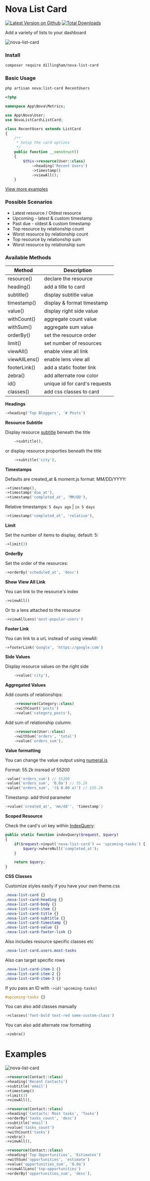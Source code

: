 # Nova List Card

[![Latest Version on Github](https://img.shields.io/github/release/dillingham/nova-list-card.svg?style=flat-square)](https://packagist.org/packages/dillingham/nova-list-card)
[![Total Downloads](https://img.shields.io/packagist/dt/dillingham/nova-list-card.svg?style=flat-square)](https://packagist.org/packages/dillingham/nova-list-card)

Add a variety of lists to your dashboard

![nova-list-card](https://user-images.githubusercontent.com/29180903/56833461-88905e80-683c-11e9-8a04-e3a7ce8dc582.png)

### Install
```bash
composer require dillingham/nova-list-card
```

### Basic Usage

```bash
php artisan nova:list-card RecentUsers
```

```php
<?php

namespace App\Nova\Metrics;

use App\Nova\User;
use NovaListCard\ListCard;

class RecentUsers extends ListCard
{
    /**
     * Setup the card options
     */
    public function __construct()
    {
        $this->resource(User::class)
            ->heading('Recent Users')
            ->timestamp()
            ->viewAll();
    }
```

[View more examples](https://github.com/dillingham/nova-list-card#examples)

### Possible Scenarios
- Latest resource / Oldest resource
- Upcoming - latest & custom timestamp
- Past due - oldest & custom timestamp
- Top resource by relationship count
- Worst resource by relationship count
- Top resource by relationship sum
- Worst resource by relationship sum

### Available Methods

| Method | Description |
| - | - |
| resource() | declare the resource |
| heading() | add a title to card |
| subtitle() | display subtitle value |
| timestamp() | display & format timestamp |
| value() | display right side value |
| withCount() | aggregate count value |
| withSum() | aggregate sum value |
| orderBy() | set the resource order |
| limit() | set number of resources |
| viewAll() | enable view all link |
| viewAllLens() | enable lens view all |
| footerLink()| add a static footer link |
| zebra() | add alternate row color |
| id() | unique id for card's requests |
| classes() | add css classes to card |

**Headings**

```php
->heading('Top Bloggers', '# Posts')
```

**Resource Subtitle**

Display resource [subtitle](https://nova.laravel.com/docs/2.0/search/global-search.html#subtitles) beneath the title
```php
    ->subtitle(),
```
or display resource proporties beneath the title
```php
    ->subtitle('city'),
```

**Timestamps**

Defaults are created_at & moment.js format: MM/DD/YYYY:
```php
->timestamp(),
->timestamp('due_at'),
->timestamp('completed_at', 'MM/DD'),
```
Relative timestamps: `5 days ago` | `in 5 days`
```php
->timestamp('completed_at', 'relative'),
```

**Limit**

Set the number of items to display, default: 5:
```php
->limit(3)
```

**OrderBy**

Set the order of the resources:
```php
->orderBy('scheduled_at', 'desc')
```

**Show View All Link**

You can link to the resource's index
```php
->viewAll()
```
Or to a lens attached to the resource
```php
->viewAllLens('most-popular-users')
```

**Footer Link**

You can link to a urL instead of using viewAll:
```php
->footerLink('Google', 'https://google.com')
```

**Side Values**

Display resource values on the right side
```php
    ->value('city'),
```

**Aggregated Values**

Add counts of relationships:
```php
    ->resource(Category::class)
    ->withCount('posts')
    ->value('category_posts'),
```
Add sum of relationship column:
```php
    ->resource(User::class)
    ->withSum('orders', 'total')
    ->value('orders_sum'),
```

**Value formatting**

You can change the value output using [numeral.js](http://numeraljs.com/#format)

Format: 55.2k insread of 55200
```php
-value('orders_sum') // 55200
-value('orders_sum', '0.0a') // 55.2k
-value('orders_sum', '($ 0.00 a)') // $55.2k
```
Timestamp: add third parameter
```php
->value('created_at', 'mm/dd'', 'timestamp')
```


**Scoped Resource**

Check the card's uri key within [IndexQuery](https://nova.laravel.com/docs/2.0/resources/authorization.html#index-filtering):

```php
public static function indexQuery($request, $query)
{
    if($request->input('nova-list-card') == 'upcoming-tasks') {
        $query->whereNull('completed_at');
    }

    return $query;
}
```

**CSS Classes**

Customize styles easily if you have your own theme.css
```css
.nova-list-card {}
.nova-list-card-heading {}
.nova-list-card-body {}
.nova-list-card-item {}
.nova-list-card-title {}
.nova-list-card-subtitle {}
.nova-list-card-timestamp {}
.nova-list-card-value {}
.nova-list-card-footer-link {}
```
Also includes resource specific classes etc
```css
.nova-list-card.users.most-tasks
```
Also can target specific rows
```css
.nova-list-card-item-1 {}
.nova-list-card-item-2 {}
.nova-list-card-item-3 {}
```
If you pass an ID with `->id('upcoming-tasks)`
```css
#upcoming-tasks {}
```
You can also add classes manually
```php
->classes('font-bold text-red some-custom-class')
```
You can also add alternate row formatting
```php
->zebra()
```

# Examples

![nova-list-card](https://user-images.githubusercontent.com/29180903/56833461-88905e80-683c-11e9-8a04-e3a7ce8dc582.png)

```php
->resource(Contact::class)
->heading('Recent Contacts')
->subtitle('email')
->timestamp()
->limit(3)
->viewAll(),
```
```php
->resource(Contact::class)
->heading('Contacts: Most tasks', 'Tasks')
->orderBy('tasks_count', 'desc')
->subtitle('email')
->value('tasks_count')
->withCount('tasks')
->zebra()
->viewAll(),
```
```php
->resource(Contact::class)
->heading('Top Opportunities', 'Estimates')
->withSum('opportunities', 'estimate')
->value('opportunities_sum', '0.0a')
->viewAllLens('top-opportunities')
->orderBy('opportunities_sum', 'desc'),
```
